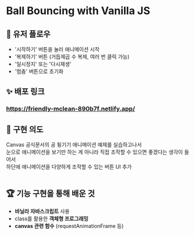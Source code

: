 # Ball Bouncing with Vanilla JS

## 🌊 유저 플로우
* '시작하기' 버튼을 눌러 애니메이션 시작 
* '복제하기' 버튼 (거듭제곱 수 복제, 여러 번 클릭 가능) 
* '일시정지' 또는 '다시재생' 
* '멈춤' 버튼으로 초기화

## ✨ 배포 링크
### https://friendly-mclean-890b7f.netlify.app/

## 🦀 구현 의도
Canvas 공식문서의 공 튕기기 애니메이션 예제를 실습하고나서 <BR/> 
눈으로 애니메이션을 보기만 하는 게 아니라 직접 조작할 수 있으면 좋겠다는 생각이 들어서  <BR/>
하단에 애니메이션을 다양하게 조작할 수 있는 버튼 UI 추가 <BR/> <BR/>


## 🏆 기능 구현을 통해 배운 것
* **바닐라 자바스크립트** 사용
* class를 활용한 **객체형 프로그래밍**
* **canvas 관련 함수** (requestAnimationFrame 등)
